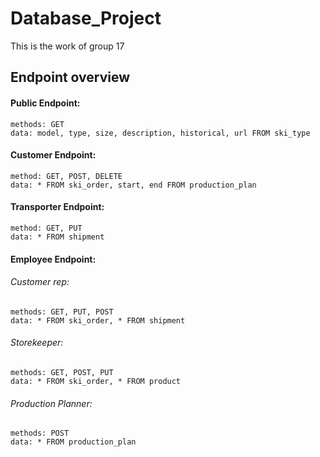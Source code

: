 # Database_Project

This is the work of group 17

## Endpoint overview

#### Public Endpoint:
    methods: GET
    data: model, type, size, description, historical, url FROM ski_type


#### Customer Endpoint:
    method: GET, POST, DELETE
    data: * FROM ski_order, start, end FROM production_plan


#### Transporter Endpoint:
    method: GET, PUT
    data: * FROM shipment


#### Employee Endpoint:
###### Customer rep: 
    methods: GET, PUT, POST
    data: * FROM ski_order, * FROM shipment

###### Storekeeper:
    methods: GET, POST, PUT
    data: * FROM ski_order, * FROM product

###### Production Planner:
    methods: POST
    data: * FROM production_plan
